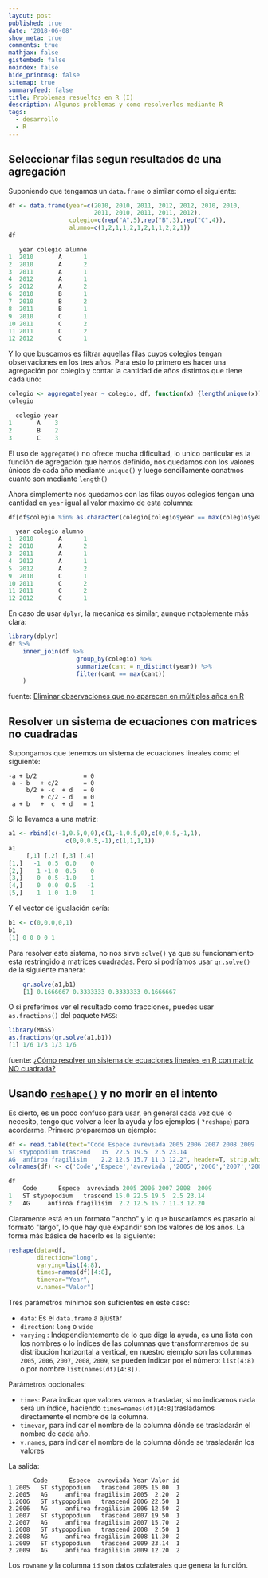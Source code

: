 ```yaml
---
layout: post
published: true
date: '2018-06-08'
show_meta: true
comments: true
mathjax: false
gistembed: false
noindex: false
hide_printmsg: false
sitemap: true
summaryfeed: false
title: Problemas resueltos en R (I)
description: Algunos problemas y como resolverlos mediante R
tags:
  - desarrollo
  - R
---
```


## Seleccionar filas segun resultados de una agregación

Suponiendo que tengamos un `data.frame` o similar como el siguiente:

```r
df <- data.frame(year=c(2010, 2010, 2011, 2012, 2012, 2010, 2010, 
						2011, 2010, 2011, 2011, 2012), 
                 colegio=c(rep("A",5),rep("B",3),rep("C",4)),
                 alumno=c(1,2,1,1,2,1,2,1,1,2,2,1))
df

   year colegio alumno
1  2010       A      1
2  2010       A      2
3  2011       A      1
4  2012       A      1
5  2012       A      2
6  2010       B      1
7  2010       B      2
8  2011       B      1
9  2010       C      1
10 2011       C      2
11 2011       C      2
12 2012       C      1
```

Y lo que buscamos es filtrar aquellas filas cuyos colegios tengan observaciones
en los tres años. Para esto lo primero es hacer una agregación por colegio y
contar la cantidad de años distintos que tiene cada uno:

```r
colegio <- aggregate(year ~ colegio, df, function(x) {length(unique(x))})
colegio

  colegio year
1       A    3
2       B    2
3       C    3
```

El uso de `aggregate()` no ofrece mucha dificultad, lo unico particular es la
función de agregación que hemos definido, nos quedamos con los valores únicos de
cada año mediante `unique()` y luego sencillamente conatmos cuanto son mediante
`length()`

Ahora simplemente nos quedamos con las filas cuyos colegios tengan una cantidad
en `year` igual al valor maximo de esta columna:

```r
df[df$colegio %in% as.character(colegio[colegio$year == max(colegio$year),1]),]

  year colegio alumno
1  2010       A      1
2  2010       A      2
3  2011       A      1
4  2012       A      1
5  2012       A      2
9  2010       C      1
10 2011       C      2
11 2011       C      2
12 2012       C      1
```

En caso de usar `dplyr`, la mecanica es similar, aunque notablemente más clara:


```r
library(dplyr)
df %>% 
    inner_join(df %>%
                   group_by(colegio) %>%
                   summarize(cant = n_distinct(year)) %>%
                   filter(cant == max(cant))
    )
```

fuente: [Eliminar observaciones que no aparecen en múltiples años en R][2]

## Resolver un sistema de ecuaciones con matrices no cuadradas

Supongamos que tenemos un sistema de ecuaciones lineales como el siguiente:

    -a + b/2             = 0
     a - b   + c/2       = 0
         b/2 + -c  + d   = 0
             + c/2 - d   = 0
     a + b   +  c  + d   = 1

Si lo llevamos a una matriz:

```r
a1 <- rbind(c(-1,0.5,0,0),c(1,-1,0.5,0),c(0,0.5,-1,1),
				c(0,0,0.5,-1),c(1,1,1,1))
a1
     [,1] [,2] [,3] [,4]
[1,]   -1  0.5  0.0    0
[2,]    1 -1.0  0.5    0
[3,]    0  0.5 -1.0    1
[4,]    0  0.0  0.5   -1
[5,]    1  1.0  1.0    1
```

Y el vector de igualación sería:

```r
b1 <- c(0,0,0,0,1)
b1
[1] 0 0 0 0 1
```

Para resolver este sistema, no nos sirve `solve()` ya que su funcionamiento esta
restringido a matrices cuadradas. Pero si podríamos usar [`qr.solve()`][1] de la
siguiente manera:

```r
    qr.solve(a1,b1)
    [1] 0.1666667 0.3333333 0.3333333 0.1666667
```

O si preferimos ver el resultado como fracciones, puedes usar `as.fractions()`
del paquete `MASS`:

```r
library(MASS) 
as.fractions(qr.solve(a1,b1))
[1] 1/6 1/3 1/3 1/6
```

fuente: [¿Cómo resolver un sistema de ecuaciones lineales en R con matriz NO cuadrada?][3]

## Usando [`reshape()`][4] y no morir en el intento

Es cierto, es un poco confuso para usar, en general cada vez que lo necesito,
tengo que volver a leer la ayuda y los ejemplos ( `?reshape`) para acordarme.
Primero preparemos un ejemplo:

```r
df <- read.table(text="Code Espece avreviada 2005 2006 2007 2008 2009
ST stypopodium trascend   15  22.5 19.5  2.5 23.14
AG  anfiroa fragilisim    2.2 12.5 15.7 11.3 12.2", header=T, strip.white = T, stringsAsFactors=F)
colnames(df) <- c('Code','Espece','avreviada','2005','2006','2007','2008','2009')

df
	Code      Espece  avreviada 2005 2006 2007 2008  2009
1   ST stypopodium   trascend 15.0 22.5 19.5  2.5 23.14
2   AG     anfiroa fragilisim  2.2 12.5 15.7 11.3 12.20
```

Claramente está en un formato "ancho" y lo que buscaríamos es pasarlo al formato
"largo", lo que hay que expandir son los valores de los años. La forma más
básica de hacerlo es la siguiente:

```r
reshape(data=df, 
		direction="long", 
		varying=list(4:8), 
		times=names(df)[4:8], 
		timevar="Year", 
		v.names="Valor")
```

Tres parámetros mínimos son suficientes en este caso:

* `data`: Es el `data.frame` a ajustar
* `direction`: `long` o `wide`
* `varying` : Independientemente de lo que diga la ayuda, es una lista con los nombres o lo índices de las columnas que transformaremos de su distribución horizontal a vertical, en nuestro ejemplo son las columnas `2005`, `2006`, `2007`, `2008`, `2009`, se pueden indicar por el número: `list(4:8)` o por nombre `list(names(df)[4:8])`.

Parámetros opcionales:

* `times`: Para indicar que valores vamos a trasladar, si no indicamos nada será un índice, haciendo `times=names(df)[4:8]`trasladamos directamente el nombre de la columna.
* `timevar`, para indicar el nombre de la columna dónde se trasladarán el nombre de cada año.
* `v.names`, para indicar el nombre de la columna dónde se trasladarán los valores

La salida:

           Code      Espece  avreviada Year Valor id
    1.2005   ST stypopodium   trascend 2005 15.00  1
    2.2005   AG     anfiroa fragilisim 2005  2.20  2
    1.2006   ST stypopodium   trascend 2006 22.50  1
    2.2006   AG     anfiroa fragilisim 2006 12.50  2
    1.2007   ST stypopodium   trascend 2007 19.50  1
    2.2007   AG     anfiroa fragilisim 2007 15.70  2
    1.2008   ST stypopodium   trascend 2008  2.50  1
    2.2008   AG     anfiroa fragilisim 2008 11.30  2
    1.2009   ST stypopodium   trascend 2009 23.14  1
    2.2009   AG     anfiroa fragilisim 2009 12.20  2

Los `rowname` y la columna `id` son datos colaterales que genera la función.


  [1]: http://stat.ethz.ch/R-manual/R-devel/library/base/html/qr.html
  [2]: https://es.stackoverflow.com/questions/170891/eliminar-observaciones-que-no-aparecen-en-m%C3%BAltiples-a%C3%B1os-en-r
  [3]: https://es.stackoverflow.com/questions/165852/c%C3%B3mo-resolver-un-sistema-de-ecuaciones-lineales-en-r-con-matriz-no-cuadrada
  [4]: http://stat.ethz.ch/R-manual/R-patched/library/stats/html/reshape.html

